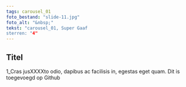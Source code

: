```yaml
---
tags: carousel_01
foto_bestand: "slide-11.jpg"
foto_alt: "&nbsp;"
tekst: "carousel_01, Super Gaaf
sterren: "4"
---
```

## Titel
1_Cras jusXXXXto odio, dapibus ac facilisis in, egestas eget quam.
Dit is toegevoegd op Github
